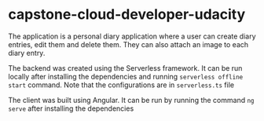 # capstone-cloud-developer-udacity

The application is a personal diary application where a user can create diary entries, edit them and delete them. They can also attach an image to each diary entry.

The backend was created using the Serverless framework. It can be run locally after installing the dependencies and running `serverless offline start` command.
Note that the configurations are in `serverless.ts` file

The client was built using Angular. It can be run by running the command `ng serve` after installing the dependencies
